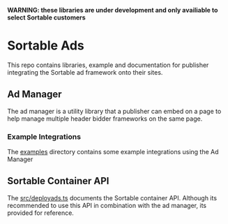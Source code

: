 
**WARNING: these libraries are under development and only availiable to select Sortable customers**

# Sortable Ads

This repo contains libraries, example and documentation for publisher integrating the Sortable ad framework onto their sites.

## Ad Manager

The ad manager is a utility library that a publisher can embed on a page to help manage multiple header bidder frameworks on the same page.

### Example Integrations

The [examples](/examples) directory contains some example integrations using the Ad Manager

## Sortable Container API

The [src/deployads.ts](/src/deployads.ts) documents the Sortable container API. Although its recommended to use this API in combination with the ad manager, its provided for reference.
